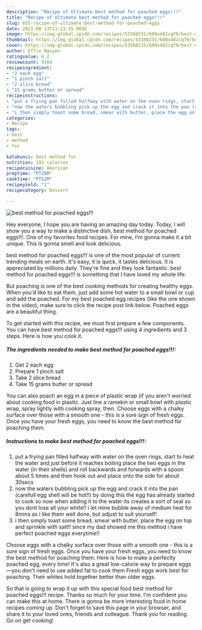 ```yaml
---
description: "Recipe of Ultimate best method for poached eggs!!!"
title: "Recipe of Ultimate best method for poached eggs!!!"
slug: 655-recipe-of-ultimate-best-method-for-poached-eggs
date: 2021-08-13T21:23:55.069Z
image: https://img-global.cpcdn.com/recipes/53388231/680x482cq70/best-method-for-poached-eggs-recipe-main-photo.jpg
thumbnail: https://img-global.cpcdn.com/recipes/53388231/680x482cq70/best-method-for-poached-eggs-recipe-main-photo.jpg
cover: https://img-global.cpcdn.com/recipes/53388231/680x482cq70/best-method-for-poached-eggs-recipe-main-photo.jpg
author: Effie Nguyen
ratingvalue: 4.2
reviewcount: 9164
recipeingredient:
- "2 each egg"
- "1 pinch salt"
- "2 slice bread"
- "15 grams butter or spread"
recipeinstructions:
- "put a frying pan filled halfway with water on the oven rings, start to heat the water and just before it reaches boiling place the two eggs in the water (in their shells) and roll backwards and forwards with a spoon about 5 times and then hook out and place onto the side for about 30secs"
- "now the waters bubbling pick up the egg and crack it into the pan (carefull egg shell will be hot!!) by doing this the egg has already started to cook so now when adding it to the water its creates a sort of seal so you dont lose all your white!! i let mine bubble away of medium heat for 8mins as i like them well done, but adjust to suit yourself!"
- "i then simply toast some bread, smear with butter, place the egg on top and sprinkle with salt!! since my dad showed me this method i have perfect poached eggs everytime!!"
categories:
- Recipe
tags:
- best
- method
- for

katakunci: best method for 
nutrition: 193 calories
recipecuisine: American
preptime: "PT28M"
cooktime: "PT52M"
recipeyield: "1"
recipecategory: Dessert

---
```



![best method for poached eggs!!!](https://img-global.cpcdn.com/recipes/53388231/680x482cq70/best-method-for-poached-eggs-recipe-main-photo.jpg)

Hey everyone, I hope you are having an amazing day today. Today, I will show you a way to make a distinctive dish, best method for poached eggs!!!. One of my favorites food recipes. For mine, I'm gonna make it a bit unique. This is gonna smell and look delicious.

best method for poached eggs!!! is one of the most popular of current trending meals on earth. It's easy, it is quick, it tastes delicious. It is appreciated by millions daily. They're fine and they look fantastic. best method for poached eggs!!! is something that I have loved my whole life.

But poaching is one of the best cooking methods for creating healthy eggs. When you&#39;d like to eat them, just add some hot water to a small bowl or cup and add the poached. For my best poached egg recipes (like the one shown in the video), make sure to click the recipe post link below. Poached eggs are a beautiful thing.


To get started with this recipe, we must first prepare a few components. You can have best method for poached eggs!!! using 4 ingredients and 3 steps. Here is how you cook it.

<!--inarticleads1-->

##### The ingredients needed to make best method for poached eggs!!!:

1. Get 2 each egg
1. Prepare 1 pinch salt
1. Take 2 slice bread
1. Take 15 grams butter or spread


You can also poach an egg in a piece of plastic wrap (if you aren&#39;t worried about cooking food in plastic. Just line a ramekin or small bowl with plastic wrap, spray lightly with cooking spray, then. Choose eggs with a chalky surface over those with a smooth one - this is a sure sign of fresh eggs. Once you have your fresh eggs, you need to know the best method for poaching them. 

<!--inarticleads2-->

##### Instructions to make best method for poached eggs!!!:

1. put a frying pan filled halfway with water on the oven rings, start to heat the water and just before it reaches boiling place the two eggs in the water (in their shells) and roll backwards and forwards with a spoon about 5 times and then hook out and place onto the side for about 30secs
1. now the waters bubbling pick up the egg and crack it into the pan (carefull egg shell will be hot!!) by doing this the egg has already started to cook so now when adding it to the water its creates a sort of seal so you dont lose all your white!! i let mine bubble away of medium heat for 8mins as i like them well done, but adjust to suit yourself!
1. i then simply toast some bread, smear with butter, place the egg on top and sprinkle with salt!! since my dad showed me this method i have perfect poached eggs everytime!!


Choose eggs with a chalky surface over those with a smooth one - this is a sure sign of fresh eggs. Once you have your fresh eggs, you need to know the best method for poaching them. Here is how to make a perfectly poached egg, every time! It&#39;s also a great low-calorie way to prepare eggs—you don&#39;t need to use added fat to cook them Fresh eggs work best for poaching. Their whites hold together better than older eggs. 

So that is going to wrap it up with this special food best method for poached eggs!!! recipe. Thanks so much for your time. I'm confident you can make this at home. There is gonna be more interesting food in home recipes coming up. Don't forget to save this page in your browser, and share it to your loved ones, friends and colleague. Thank you for reading. Go on get cooking!

